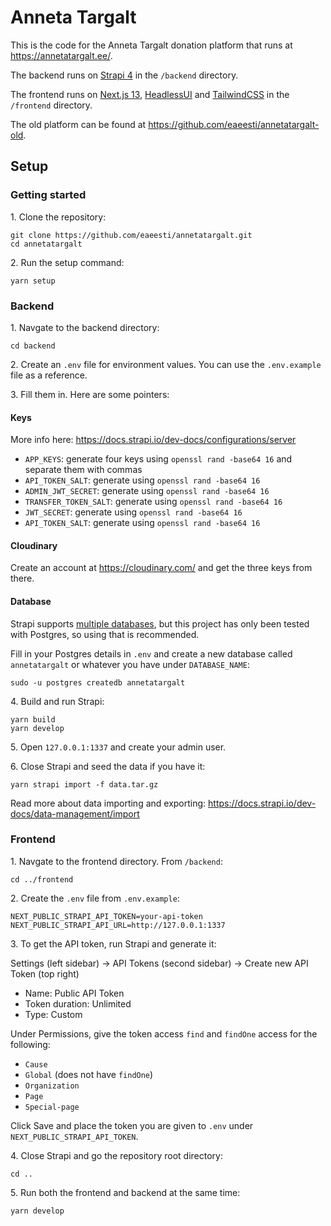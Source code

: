 # Anneta Targalt

This is the code for the Anneta Targalt donation platform that runs at https://annetatargalt.ee/.

The backend runs on [Strapi 4](https://strapi.io/) in the `/backend` directory.

The frontend runs on [Next.js 13](https://nextjs.org/), [HeadlessUI](https://headlessui.com/) and [TailwindCSS](https://tailwindcss.com/) in the `/frontend` directory.

The old platform can be found at https://github.com/eaeesti/annetatargalt-old.

## Setup

### Getting started

1\. Clone the repository:

```
git clone https://github.com/eaeesti/annetatargalt.git
cd annetatargalt
```

2\. Run the setup command:

```
yarn setup
```

### Backend

1\. Navgate to the backend directory:

```
cd backend
```

2\. Create an `.env` file for environment values. You can use the `.env.example` file as a reference.

3\. Fill them in. Here are some pointers:

#### Keys

More info here: https://docs.strapi.io/dev-docs/configurations/server

- `APP_KEYS`: generate four keys using `openssl rand -base64 16` and separate them with commas
- `API_TOKEN_SALT`: generate using `openssl rand -base64 16`
- `ADMIN_JWT_SECRET`: generate using `openssl rand -base64 16`
- `TRANSFER_TOKEN_SALT`: generate using `openssl rand -base64 16`
- `JWT_SECRET`: generate using `openssl rand -base64 16`
- `API_TOKEN_SALT`: generate using `openssl rand -base64 16`

#### Cloudinary

Create an account at https://cloudinary.com/ and get the three keys from there.

#### Database

Strapi supports [multiple databases](https://docs.strapi.io/dev-docs/configurations/database), but this project has only been tested with Postgres, so using that is recommended.

Fill in your Postgres details in `.env` and create a new database called `annetatargalt` or whatever you have under `DATABASE_NAME`:

```
sudo -u postgres createdb annetatargalt
```

4\. Build and run Strapi:

```
yarn build
yarn develop
```

5\. Open `127.0.0.1:1337` and create your admin user.

6\. Close Strapi and seed the data if you have it:

```
yarn strapi import -f data.tar.gz
```

Read more about data importing and exporting: https://docs.strapi.io/dev-docs/data-management/import

### Frontend

1\. Navgate to the frontend directory. From `/backend`:

```
cd ../frontend
```

2\. Create the `.env` file from `.env.example`:

```
NEXT_PUBLIC_STRAPI_API_TOKEN=your-api-token
NEXT_PUBLIC_STRAPI_API_URL=http://127.0.0.1:1337
```

3\. To get the API token, run Strapi and generate it:

Settings (left sidebar) → API Tokens (second sidebar) → Create new API Token (top right)

- Name: Public API Token
- Token duration: Unlimited
- Type: Custom

Under Permissions, give the token access `find` and `findOne` access for the following:

- `Cause`
- `Global` (does not have `findOne`)
- `Organization`
- `Page`
- `Special-page`

Click Save and place the token you are given to `.env` under `NEXT_PUBLIC_STRAPI_API_TOKEN`.

4\. Close Strapi and go the repository root directory:

```
cd ..
```

5\. Run both the frontend and backend at the same time:

```
yarn develop
```
